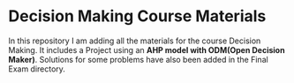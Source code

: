 # Decision Making Course Materials          
In this repository I am adding all the materials for the course Decision Making.
It includes a Project using an **AHP model with ODM(Open Decision Maker)**. Solutions for some problems have also been added in the Final Exam directory. 
